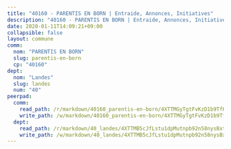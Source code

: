 ```yaml
---
title: "40160 - PARENTIS EN BORN | Entraide, Annonces, Initiatives"
description: "40160 - PARENTIS EN BORN | Entraide, Annonces, Initiatives"
date: 2020-01-11T14:09:21+09:00
collapsible: false
layout: commune
comm:
  nom: "PARENTIS EN BORN"
  slug: parentis-en-born
  cp: "40160"
dept:
  nom: "Landes"
  slug: landes
  num: "40"
peerpad:
  comm:
    read_path: /r/markdown/40160_parentis-en-born/4XTTMGyTgtFvKzD1b9TfH3S5qAyC9LRoEMBEDJxG63viqyXVs
    write_path: /w/markdown/40160_parentis-en-born/4XTTMGyTgtFvKzD1b9TfH3S5qAyC9LRoEMBEDJxG63viqyXVs-K3TgUenMTC7wM6rNDZcXBXb61Z5rQM1FNT9dP4UWjsiP7chKRjjCtjP9gFTZekU456JFwiNsmAnSkQacBx74CaJ1iVVVsRacfTtnHfQYF6spaUTuur9i2L3KTf44Z3varsjBmYZ7
  dept:
    read_path: /r/markdown/40_landes/4XTTMB5cJfLstu1dpMutnpb92n58nysBxt2LvNHp8iFa2he7h
    write_path: /w/markdown/40_landes/4XTTMB5cJfLstu1dpMutnpb92n58nysBxt2LvNHp8iFa2he7h-K3TgUvrqNj5GqBsxRXbDQxXTucun7uHSVZWT5C8CgQNaESTTE4cfR63JCubPGiKkKruc9dwpRJsb8aWPbJoGCdC5JVr33cPSqpb1rkjpoPrBPEdrj3zMya2yHWSYgr5GG1nyDstK
---
```


